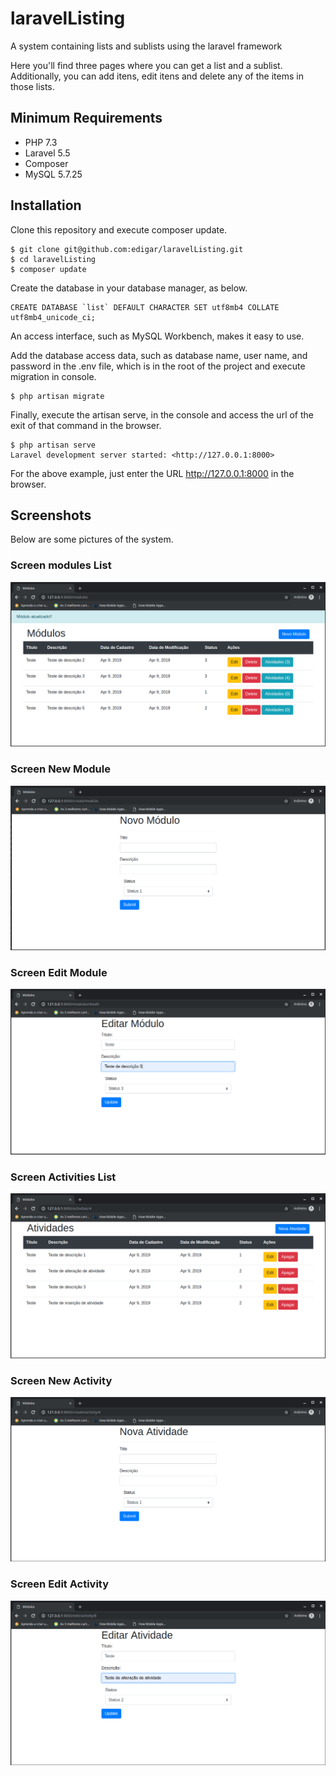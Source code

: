 # laravelListing

A system containing lists and sublists using the laravel framework

Here you'll find three pages where you can get a list and a sublist. Additionally, you can add itens, edit itens and delete any of the items in those lists.

## Minimum Requirements

- PHP 7.3
- Laravel 5.5
- Composer
- MySQL 5.7.25

## Installation

Clone this repository and execute composer update.
```
$ git clone git@github.com:edigar/laravelListing.git
$ cd laravelListing
$ composer update
```

Create the database in your database manager, as below.

```
CREATE DATABASE `list` DEFAULT CHARACTER SET utf8mb4 COLLATE utf8mb4_unicode_ci;
```

An access interface, such as MySQL Workbench, makes it easy to use.

Add the database access data, such as database name, user name, and password in the .env file, which is in the root of the project and execute migration in console.

```
$ php artisan migrate
```
Finally, execute the artisan serve, in the console and access the url of the exit of that command in the browser.

```
$ php artisan serve
Laravel development server started: <http://127.0.0.1:8000>
```

For the above example, just enter the URL http://127.0.0.1:8000 in the browser.

## Screenshots

Below are some pictures of the system.

### Screen modules List

![Screenshot](ModulesIndex.png "Modules list")

### Screen New Module

![Screenshot](ModuleNew.png "New Module")

### Screen Edit Module

![Screenshot](ModuleEdit.png "Module editing")

### Screen Activities List

![Screenshot](ActivitiesIndex.png "Activities list")

### Screen New Activity 

![Screenshot](ActivityNew.png "New Activity")

### Screen Edit Activity

![Screenshot](ActivityEdit.png "Activity editing")
